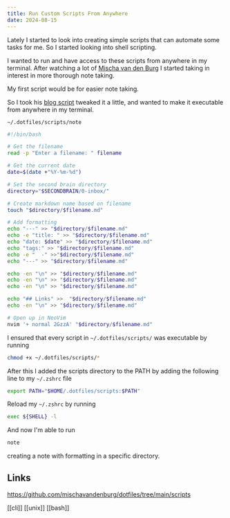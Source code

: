 ```yaml
---
title: Run Custom Scripts From Anywhere
date: 2024-08-15
---
```


Lately I started to look into creating simple scripts that can automate some tasks for me. So I started looking into shell scripting.

I wanted to run and have access to these scripts from anywhere in my terminal. After watching a lot of [Mischa van den Burg](https://mischavandenburg.com/) I started taking in interest in more thorough note taking.

My first script would be for easier note taking.

So I took his [blog script](https://github.com/mischavandenburg/dotfiles/blob/main/scripts/blog) tweaked it a little, and wanted to make it executable from anywhere in my terminal.

`~/.dotfiles/scripts/note`

```bash 
#!/bin/bash

# Get the filename
read -p "Enter a filename: " filename

# Get the current date
date=$(date +"%Y-%m-%d")

# Set the second brain directory
directory="$SECONDBRAIN/0-inbox/"

# Create markdown name based on filename
touch "$directory/$filename.md"

# Add formatting 
echo "---" >> "$directory/$filename.md"
echo -e "title: " >> "$directory/$filename.md"
echo "date: $date" >> "$directory/$filename.md"
echo "tags:" >> "$directory/$filename.md"
echo -e "  -" >>"$directory/$filename.md"
echo "---" >> "$directory/$filename.md"

echo -en "\n" >> "$directory/$filename.md"
echo -en "\n" >> "$directory/$filename.md"
echo -en "\n" >> "$directory/$filename.md"

echo "## Links" >>  "$directory/$filename.md"
echo -en "\n" >> "$directory/$filename.md"

# Open up in NeoVim
nvim '+ normal 2GzzA' "$directory/$filename.md"
```

I ensured that every script in `~/.dotfiles/scripts/` was executable by running

```bash
chmod +x ~/.dotfiles/scripts/*
```

After this I added the scripts directory to the PATH by adding the following line to my `~/.zshrc` file

```bash
export PATH="$HOME/.dotfiles/scripts:$PATH"
```

Reload my `~/.zshrc` by running

```bash
exec ${SHELL} -l
```

And now I'm able to run

```bash
note
```

creating a note with formatting in a specific directory.

## Links

https://github.com/mischavandenburg/dotfiles/tree/main/scripts

[[cli]] [[unix]] [[bash]]
